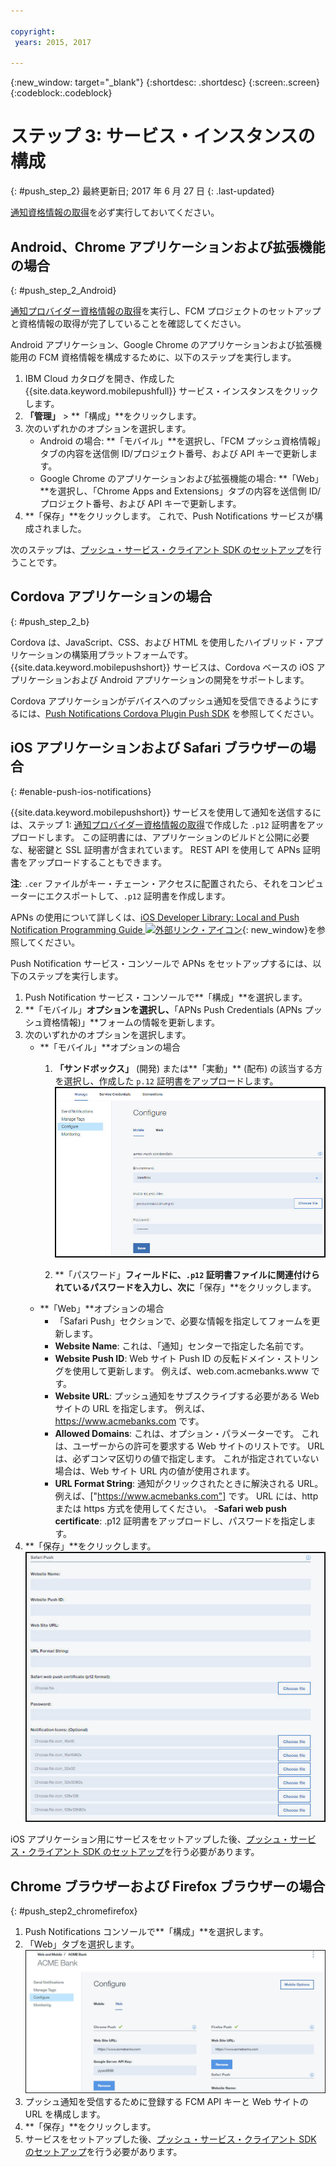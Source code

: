 ```yaml
---

copyright:
 years: 2015, 2017

---
```


{:new_window: target="_blank"}
{:shortdesc: .shortdesc}
{:screen:.screen}
{:codeblock:.codeblock}

# ステップ 3: サービス・インスタンスの構成 
{: #push_step_2}
最終更新日; 2017 年 6 月 27 日
{: .last-updated}

[通知資格情報の取得](push_step_1.html)を必ず実行しておいてください。


## Android、Chrome アプリケーションおよび拡張機能の場合
{: #push_step_2_Android}


[通知プロバイダー資格情報の取得](push_step_1.html)を実行し、FCM プロジェクトのセットアップと資格情報の取得が完了していることを確認してください。

Android アプリケーション、Google Chrome のアプリケーションおよび拡張機能用の FCM 資格情報を構成するために、以下のステップを実行します。

1. IBM Cloud カタログを開き、作成した {{site.data.keyword.mobilepushfull}} サービス・インスタンスをクリックします。 
2. **「管理」** > **「構成」**をクリックします。 
3. 次のいずれかのオプションを選択します。 
	- Android の場合: **「モバイル」**を選択し、「FCM プッシュ資格情報」タブの内容を送信側 ID/プロジェクト番号、および API キーで更新します。 
	- Google Chrome のアプリケーションおよび拡張機能の場合: **「Web」**を選択し、「Chrome Apps and Extensions」タブの内容を送信側 ID/プロジェクト番号、および API キーで更新します。 
4. **「保存」**をクリックします。 これで、Push Notifications サービスが構成されました。

次のステップは、[プッシュ・サービス・クライアント SDK のセットアップ](push_step_3.html)を行うことです。


## Cordova アプリケーションの場合 
{: #push_step_2_b}


Cordova は、JavaScript、CSS、および HTML を使用したハイブリッド・アプリケーションの構築用プラットフォームです。 {{site.data.keyword.mobilepushshort}} サービスは、Cordova ベースの iOS アプリケーションおよび Android アプリケーションの開発をサポートします。

Cordova アプリケーションがデバイスへのプッシュ通知を受信できるようにするには、[Push Notifications Cordova Plugin Push SDK](https://github.com/ibm-bluemix-mobile-services/bms-clientsdk-cordova-plugin-push/tree/Doc#ios-app) を参照してください。



## iOS アプリケーションおよび Safari ブラウザーの場合 
{: #enable-push-ios-notifications}


{{site.data.keyword.mobilepushshort}} サービスを使用して通知を送信するには、ステップ 1: [通知プロバイダー資格情報の取得](push_step_1.html)で作成した `.p12` 証明書をアップロードします。 この証明書には、アプリケーションのビルドと公開に必要な、秘密鍵と SSL 証明書が含まれています。 REST API を使用して APNs 証明書をアップロードすることもできます。

**注**: `.cer` ファイルがキー・チェーン・アクセスに配置されたら、それをコンピューターにエクスポートして、`.p12` 証明書を作成します。

APNs の使用について詳しくは、[iOS Developer Library: Local and Push Notification Programming Guide ![外部リンク・アイコン](../../icons/launch-glyph.svg "外部リンク・アイコン")](https://developer.apple.com/library/content/documentation/NetworkingInternet/Conceptual/RemoteNotificationsPG/APNSOverview.html#//apple_ref/doc/uid/TP40008194-CH8-SW1){: new_window}を参照してください。

Push Notification サービス・コンソールで APNs をセットアップするには、以下のステップを実行します。

1. Push Notification サービス・コンソールで**「構成」**を選択します。
2. **「モバイル」**オプションを選択し、**「APNs Push Credentials (APNs プッシュ資格情報)」**フォームの情報を更新します。
3. 次のいずれかのオプションを選択します。
	- **「モバイル」**オプションの場合
		1. **「サンドボックス」** (開発) または**「実動」** (配布) の該当する方を選択し、作成した `p.12` 証明書をアップロードします。![プッシュ通知設定コンソール](images/wizard.jpg)

		1. **「パスワード」**フィールドに、`.p12` 証明書ファイルに関連付けられているパスワードを入力し、次に**「保存」**をクリックします。
	- **「Web」**オプションの場合
		- 「Safari Push」セクションで、必要な情報を指定してフォームを更新します。 
		- **Website Name**: これは、「通知」センターで指定した名前です。
		- **Website Push ID**: Web サイト Push ID の反転ドメイン・ストリングを使用して更新します。 例えば、web.com.acmebanks.www です。
		- **Website URL**: プッシュ通知をサブスクライブする必要がある Web サイトの URL を指定します。 例えば、https://www.acmebanks.com です。
		- **Allowed Domains**: これは、オプション・パラメーターです。 これは、ユーザーからの許可を要求する Web サイトのリストです。 URL は、必ずコンマ区切りの値で指定します。 これが指定されていない場合は、Web サイト URL 内の値が使用されます。 
		- **URL Format String**: 通知がクリックされたときに解決される URL。 例えば、["https://www.acmebanks.com"] です。 URL には、http または https 方式を使用してください。
		-**Safari web push certificate**: .p12 証明書をアップロードし、パスワードを指定します。
4. **「保存」**をクリックします。	
![Push Notifications コンソール](images/push_configure_safari.jpg)	

iOS アプリケーション用にサービスをセットアップした後、[プッシュ・サービス・クライアント SDK のセットアップ](push_step_3.html)を行う必要があります。


## Chrome ブラウザーおよび Firefox ブラウザーの場合 
{: #push_step2_chromefirefox}

1. Push Notifications コンソールで**「構成」**を選択します。
2. 「Web」タブを選択します。
	![WebPush 構成](images/webpush_configure.jpg)
3. プッシュ通知を受信するために登録する FCM API キーと Web サイトの URL を構成します。
4. **「保存」**をクリックします。
5. サービスをセットアップした後、[プッシュ・サービス・クライアント SDK のセットアップ](push_step_3.html)を行う必要があります。
